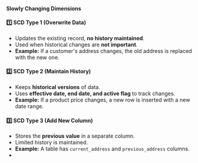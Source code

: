 #### **Slowly Changing Dimensions**
#### **1️⃣ SCD Type 1 (Overwrite Data)**

- Updates the existing record, **no history maintained**.
- Used when historical changes are **not important**.
- **Example:** If a customer's address changes, the old address is replaced with the new one.

#### **2️⃣ SCD Type 2 (Maintain History)**

- Keeps **historical versions** of data.
- Uses **effective date, end date, and active flag** to track changes.
- **Example:** If a product price changes, a new row is inserted with a new date range.

#### **3️⃣ SCD Type 3 (Add New Column)**

- Stores the **previous value** in a separate column.
- Limited history is maintained.
- **Example:** A table has `current_address` and `previous_address` columns.
- 